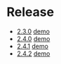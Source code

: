 # Release

* [2.3.0](http://hotoo.me/detector/detector/2.3.0/detector.js) [demo](http://hotoo.me/detector/detector/2.3.0/index.html)
* [2.4.0](http://hotoo.me/detector/detector/2.4.0/detector.js) [demo](http://hotoo.me/detector/detector/2.4.0/index.html)
* [2.4.1](http://hotoo.me/detector/detector/2.4.1/detector.js) [demo](http://hotoo.me/detector/detector/2.4.1/index.html)
* [2.4.2](http://hotoo.me/detector/detector/2.4.2/lib/web-detector.js) [demo](http://hotoo.me/detector/detector/2.4.2/lib/index.html)
